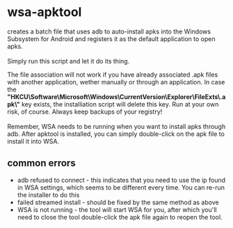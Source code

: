# wsa-apktool
creates a batch file that uses adb to auto-install apks into the Windows Subsystem for Android and registers it as the default application to open apks.
<br><br>
Simply run this script and let it do its thing.

The file association will not work if you have already associated .apk files with another application, wether manually or through an application. In case the <b>"HKCU\Software\Microsoft\Windows\CurrentVersion\Explorer\FileExts\\.apk\\"</b> key exists, the installiation script will delete this key. Run at your own risk, of course. Always keep backups of your registry!
<br><br>
Remember, WSA needs to be running when you want to install apks through adb. After apktool is installed, you can simply double-click on the apk file to install it into WSA.

## common errors
- adb refused to connect - this indicates that you need to use the ip found in WSA settings, which seems to be different every time. You can re-run the installer to do this
- failed streamed install - should be fixed by the same method as above
- WSA is not running - the tool will start WSA for you, after which you'll need to close the tool double-click the apk file again to reopen the tool.
